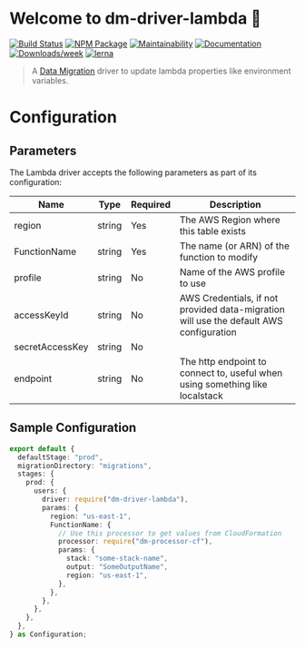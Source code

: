 # Welcome to dm-driver-lambda 👋

[![Build Status](https://github.com/theBenForce/data-migration/workflows/Release/badge.svg?branch=master)](https://github.com/theBenForce/data-migration/actions)
[![NPM Package](https://img.shields.io/npm/v/dm-driver-lambda)](https://www.npmjs.com/package/dm-driver-lambda)
[![Maintainability](https://api.codeclimate.com/v1/badges/89a0c1976c9b89979635/maintainability)](https://codeclimate.com/github/theBenForce/data-migration/maintainability)
[![Documentation](https://img.shields.io/badge/documentation-view-blue)](https://data-migration.js.org/)
[![Downloads/week](https://img.shields.io/npm/dw/dm-driver-lambda.svg)](https://npmjs.org/package/dm-driver-lambda)
[![lerna](https://img.shields.io/badge/maintained%20with-lerna-cc00ff.svg)](https://lerna.js.org/)

> A [Data Migration](https://www.npmjs.com/package/data-migration) driver to update lambda properties like environment variables.

# Configuration

## Parameters

The Lambda driver accepts the following parameters as part of its configuration:

| Name            | Type   | Required | Description                                                                            |
| --------------- | ------ | -------- | -------------------------------------------------------------------------------------- |
| region          | string | Yes      | The AWS Region where this table exists                                                 |
| FunctionName    | string | Yes      | The name (or ARN) of the function to modify                                            |
| profile         | string | No       | Name of the AWS profile to use                                                         |
| accessKeyId     | string | No       | AWS Credentials, if not provided data-migration will use the default AWS configuration |
| secretAccessKey | string | No       |
| endpoint        | string | No       | The http endpoint to connect to, useful when using something like localstack           |

## Sample Configuration

```typescript
export default {
  defaultStage: "prod",
  migrationDirectory: "migrations",
  stages: {
    prod: {
      users: {
        driver: require("dm-driver-lambda"),
        params: {
          region: "us-east-1",
          FunctionName: {
            // Use this processor to get values from CloudFormation
            processor: require("dm-processor-cf"),
            params: {
              stack: "some-stack-name",
              output: "SomeOutputName",
              region: "us-east-1",
            },
          },
        },
      },
    },
  },
} as Configuration;
```
